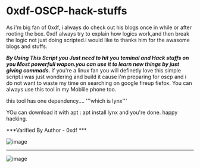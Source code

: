 # 0xdf-OSCP-hack-stuffs
As i'm big fan of 0xdf, i always do check out his blogs once in while or after rooting the box.
0xdf always try to explain how logics work,and then break the logic not just doing scripted.i would like to thanks him for the awasome blogs and stuffs.


***By Using This Script you Just need to hit you teminal and Hack stuffs on you Most powerfull wapon.you can use it to learn new things by just giving commads.***
if you're a linux fan you will definetly love this simple script.i was just wondering and build it cause i'm preparing for oscp and i do not want to waste my time 
on searching on google fireup fiefox. You can always use this tool in my Moblile phone too.


this tool has one dependency.... '''which is lynx'''

YOu can download it with apt : apt install lynx 
and you're done. happy hacking.

***Varified By Author - 0xdf ***

![image](https://user-images.githubusercontent.com/53370662/116778515-f6a53700-aa8f-11eb-919e-ecbe778572ec.png)


***
![image](https://user-images.githubusercontent.com/53370662/115800032-6152d480-a3f7-11eb-8e44-db654da58456.png)

